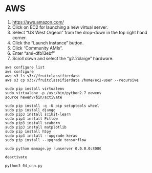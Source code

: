 # AWS
1. https://aws.amazon.com/
2. Click on EC2 for launching a new virtual server.
3. Select “US West Orgeon” from the drop-down in the top right hand corner. 
4. Click the “Launch Instance” button.
5. Click “Community AMIs”. 
6. Enter “ami-dfb13ebf”
7. Scroll down and select the “g2.2xlarge” hardware.

~~~
aws configure list
aws configure
aws s3 ls s3://fruitclassifierdata
aws s3 cp s3://fruitclassifierdata /home/ec2-user --recursive

sudo pip install virtualenv
sudo virtualenv -p /usr/bin/python2.7 newenv
source newenv/bin/activate

sudo pip install -q -U pip setuptools wheel
sudo pip install django
sudo pip3 install scikit-learn
sudo pip3 install Pillow
sudo pip3 install seaborn
sudo pip3 install matplotlib
sudo pip install h5py
sudo pip3 install --upgrade keras
sudo pip install --upgrade tensorflow

sudo python manage.py runserver 0.0.0.0:8080

deactivate

python3 04_cnn.py
~~~
